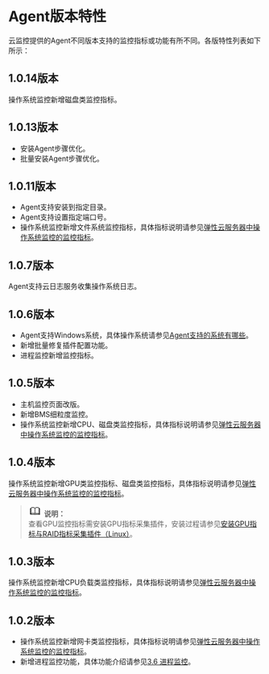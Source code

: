 # Agent版本特性<a name="ZH-CN_TOPIC_0093329909"></a>

云监控提供的Agent不同版本支持的监控指标或功能有所不同。各版特性列表如下所示：

## 1.0.14版本<a name="section96571945163812"></a>

操作系统监控新增磁盘类监控指标。

## 1.0.13版本<a name="section122692562341"></a>

-   安装Agent步骤优化。
-   批量安装Agent步骤优化。

## 1.0.11版本<a name="section17366194531814"></a>

-   Agent支持安装到指定目录。
-   Agent支持设置指定端口号。
-   操作系统监控新增文件系统监控指标，具体指标说明请参见[弹性云服务器中操作系统监控的监控指标](弹性云服务器中操作系统监控的监控指标.md)。

## 1.0.7版本<a name="section183551914111811"></a>

Agent支持云日志服务收集操作系统日志。

## 1.0.6版本<a name="section14953144417539"></a>

-   Agent支持Windows系统，具体操作系统请参见[Agent支持的系统有哪些](https://support.huaweicloud.com/ces_faq/ces_faq_0024.html)。
-   新增批量修复插件配置功能。
-   进程监控新增监控指标。

## 1.0.5版本<a name="section16105385213"></a>

-   主机监控页面改版。
-   新增BMS细粒度监控。
-   操作系统监控新增CPU、磁盘类监控指标，具体指标说明请参见[弹性云服务器中操作系统监控的监控指标](弹性云服务器中操作系统监控的监控指标.md)。

## 1.0.4版本<a name="section1955716208484"></a>

操作系统监控新增GPU类监控指标、磁盘类监控指标，具体指标说明请参见[弹性云服务器中操作系统监控的监控指标](弹性云服务器中操作系统监控的监控指标.md)。

>![](public_sys-resources/icon-note.gif) **说明：**   
>查看GPU监控指标需安装GPU指标采集插件，安装过程请参见[安装GPU指标与RAID指标采集插件（Linux）](安装GPU指标与RAID指标采集插件（Linux）.md)。  

## 1.0.3版本<a name="section790916381484"></a>

操作系统监控新增CPU负载类监控指标，具体指标说明请参见[弹性云服务器中操作系统监控的监控指标](弹性云服务器中操作系统监控的监控指标.md)。

## 1.0.2版本<a name="section163131611194910"></a>

-   操作系统监控新增网卡类监控指标，具体指标说明请参见[弹性云服务器中操作系统监控的监控指标](弹性云服务器中操作系统监控的监控指标.md)。
-   新增进程监控功能，具体功能介绍请参见[3.6 进程监控](查看进程监控.md)。

